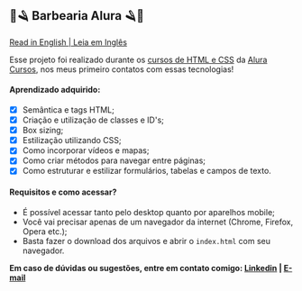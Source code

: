 ## 💈🪒 Barbearia Alura 🪒💈

[Read in English | Leia em Inglês](https://github.com/molusca/Front-End/blob/master/barbearia_alura/README.md)

Esse projeto foi realizado durante os [cursos de HTML e CSS](https://cursos.alura.com.br/formacao-html-e-css) da [Alura Cursos](https://www.alura.com.br/), nos meus primeiro contatos com essas tecnologias!

#### Aprendizado adquirido: 
- [x] Semântica e tags HTML; 
- [x] Criação e utilização de classes e ID's; 
- [x] Box sizing; 
- [x] Estilização utilizando CSS;
- [x] Como incorporar vídeos e mapas;
- [x] Como criar métodos para navegar entre páginas;
- [x] Como estruturar e estilizar formulários, tabelas e campos de texto.

#### Requisitos e como acessar?

- É possível acessar tanto pelo desktop quanto por aparelhos mobile;
- Você vai precisar apenas de um navegador da internet (Chrome, Firefox, Opera etc.);
- Basta fazer o download dos arquivos e abrir o `index.html` com seu navegador.

**Em caso de dúvidas ou sugestões, entre em contato comigo: [Linkedin](https://www.linkedin.com/in/lucas-r-freitas/) | [E-mail](mailto:pro.lucasrfreitas@gmail.com)**
